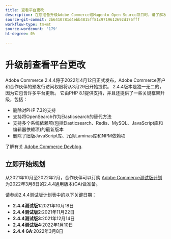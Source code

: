 ```yaml
---
title: 查看平台更改
description: 在您准备升级Adobe Commerce或Magento Open Source项目时，请了解发行版中的主要平台更改。
source-git-commit: 2b6410781d4ebb4815ff81c9719612692d176fff
workflow-type: tm+mt
source-wordcount: '179'
ht-degree: 0%

---
```



# 升级前查看平台更改

Adobe Commerce 2.4.4将于2022年4月12日正式发布，Adobe Commerce客户和合作伙伴的预发行访问权限将从3月29日开始提供。 2.4.4版本是独一无二的，因为它包含许多平台更新。 它由PHP 8.1提供支持，并且还提供了一些关键框架升级，包括：

- 删除对PHP 7.3的支持
- 支持将OpenSearch作为Elasticsearch的替代方法
- 支持多个系统依赖项(包括Elasticsearch、Redis、MySQL、JavaScript库和编辑器依赖项)的最新版本
- 删除了旧版JavaScript库、冗余Laminas库和NPM依赖项

了解有关 [Adobe Commerce Devblog](https://community.magento.com/t5/Magento-DevBlog/Technical-platform-changes-to-expect-in-Adobe-Commerce-2-4-4/ba-p/485506).

## 立即开始规划

从2021年10月至2022年2月，合作伙伴可以订购 [Adobe Commerce测试版计划](https://devdocs.magento.com/release/beta-program.html) 为2022年3月8日的2.4.4通用版本(GA)做准备。

请参阅2.4.4测试版计划表中的以下关键日期：

- **2.4.4测试版1**:2021年10月18日
- **2.4.4测试版2**:2021年11月22日
- **2.4.4测试版3**:2021年12月14日
- **2.4.4测试版4**:2022年1月10日
- **2.4.4 GA**:2022年3月8日
